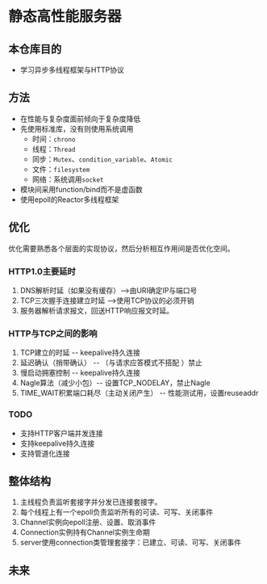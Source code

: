 # 静态高性能服务器
## 本仓库目的
   - 学习异步多线程框架与HTTP协议
## 方法
   - 在性能与复杂度面前倾向于复杂度降低
   - 先使用标准库，没有则使用系统调用
      - 时间：`chrono`
      - 线程：`Thread`
      - 同步：`Mutex`、`condition_variable`、`Atomic`
      - 文件：`filesystem`
      - 网络：系统调用`socket`
   - 模块间采用function/bind而不是虚函数
   - 使用epoll的Reactor多线程框架
## 优化
优化需要熟悉各个层面的实现协议，然后分析相互作用间是否优化空间。
### HTTP1.0主要延时
   1. DNS解析时延（如果没有缓存）-->由URI确定IP与端口号
   2. TCP三次握手连接建立时延   -->使用TCP协议的必须开销
   3. 服务器解析请求报文，回送HTTP响应报文时延。
### HTTP与TCP之间的影响
  1. TCP建立的时延      -- keepalive持久连接
  2. 延迟确认（捎带确认） -- （与请求应答模式不搭配 ）禁止
  3. 慢启动拥塞控制      -- keepalive持久连接
  4. Nagle算法（减少小包）-- 设置TCP_NODELAY，禁止Nagle
  5. TIME_WAIT积累端口耗尽（主动关闭产生） -- 性能测试用，设置reuseaddr

### TODO
- 支持HTTP客户端并发连接
- 支持keepalive持久连接
- 支持管道化连接

## 整体结构
1. 主线程负责监听套接字并分发已连接套接字。
2. 每个线程上有一个epoll负责监听所有的可读、可写、关闭事件
3. Channel实例向epoll注册、设置、取消事件
4. Connection实例持有Channel实例生命期
5. server使用connection类管理套接字：已建立、可读、可写、关闭事件
## 未来
